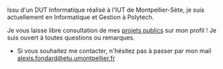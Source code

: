 Issu d'un DUT Informatique réalisé à l'IUT de Montpellier-Sète, je suis actuellement en Informatique et Gestion à Polytech.

Je vous laisse libre consultation de mes [projets publics](https://pages.github.com/alexis-fondard) sur mon profil ! Je suis ouvert à toutes questions ou remarques.

- Si vous souhaitez me contacter, n'hésitez pas à passer par mon mail alexis.fondard@etu.umontpellier.fr
